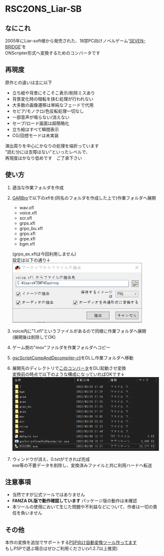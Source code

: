 # RSC2ONS_Liar-SB
## なにこれ
  2005年にLiar-soft様から発売された、18禁PC向けノベルゲーム'[SEVEN-BRIDGE](https://www.liar.co.jp/seven.html)'を<br>
  ONScripter形式へ変換するためのコンバータです<br>

## 再現度
原作との違いは主に以下
 - 立ち絵や背景にそこそこ表示/削除ミスあり
 - 背景変化時の暗転を挟む処理が行われない
 - 大多数の画像遷移は単純なフェードで代用
 - セピア/モノクロ/色反転処理一切なし
 - 一部音声が鳴らない/消えない
 - セーブ/ロード画面は超簡略化
 - 立ち絵はすべて瞬間表示
 - CG/回想モードは未実装

演出周りを中心にかなりの処理を端折っています<br>
"読む分には支障はない"といったレベルで、<br>
再現度はかなり低めです　ご了承下さい<br>

## 使い方
 1. 適当な作業フォルダを作成
 2. [GARBro](https://drive.google.com/file/d/1gH9nNRxaz8GexN0B1hWyUc3o692bkWXX/view)で以下のxflを(同名のフォルダを作成した上で)作業フォルダへ展開<br>
    
     - wav.xfl
     - voice.xfl
     - scr.xfl
     - grps.xfl
     - grpo_bu.xfl
     - grpo.xfl
     - grpe.xfl
     - bgm.xfl

     (grpo_ex.xflは今回利用しません)<br>
     設定は以下の通り↓<br>
     ![](image1.png)
 3. voice内に"1.xfl"というファイルがあるので同様に作業フォルダへ展開<br>
    (展開後は削除してOK)
 4. ゲーム側の"mov"ファルダを作業フォルダへコピー
 5. [gscScriptCompAndDecompiler-cli](https://github.com/PC-CNT/gscScriptCompAndDecompiler-cli/releases/tag/pr12)をDLし作業フォルダへ移動<br>
 6. 展開先のディレクトリで[このコンバータ](https://github.com/Prince-of-sea/RSC2ONS_Liar-SB/releases/latest)をDL/起動させ変換<br>
    変換前の時点で以下のような構成になっていればOKです↓<br>
    ![](image2.png)<br>
 7. ウィンドウが消え、0.txtができれば完成<br>
    exe等の不要データを削除し、変換済みファイルと共に利用ハードへ転送


## 注意事項
 - 当然ですが公式ツールではありません
 - __FANZA DL版で動作確認しています__ パッケージ版の動作は未確認
 - 本ツールの使用において生じた問題や不利益などについて、作者は一切の責任を負いません

## その他
本作の変換を追加でサポートする[PSP向け自動変換ツール作ってます](https://github.com/Prince-of-sea/ONScripter_Multi_Converter)<br>
もしPSPで遊ぶ場合はぜひご利用ください(v1.2.7以上推奨)
